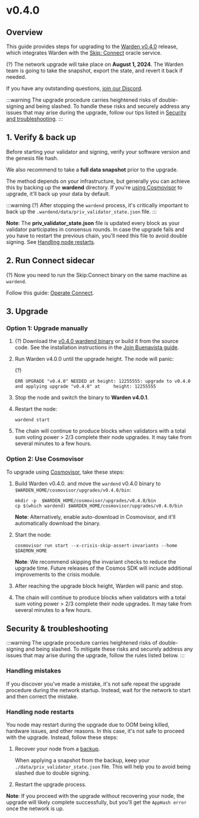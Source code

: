 ﻿---
sidebar_position: 1
---

# v0.4.0

## Overview

This guide provides steps for upgrading to the [Warden v0.4.0](https://github.com/warden-protocol/wardenprotocol/releases/tag/v0.4.0) release, which integrates Warden with the [Skip: Connect](https://docs.skip.build/connect/introduction) oracle service.

(?) The network upgrade will take place on **August 1, 2024**. The Warden team is going to take the snapshot, export the state, and revert it back if needed.

If you have any outstanding questions, [join our Discord](https://discord.com/invite/warden).

:::warning
The upgrade procedure carries heightened risks of double-signing and being slashed. To handle these risks and securely address any issues that may arise during the upgrade, follow our tips listed in [Security and troubleshooting](#security--troubleshooting).
:::

## 1. Verify & back up

Before starting your validator and signing, verify your software version and the genesis file hash.

We also recommend to take a **full data snapshot** prior to the upgrade.

The method depends on your infrastructure, but generally you can achieve this by backing up the **wardend** directory. If you're [using Cosmovisor](#option-2-use-cosmovisor) to upgrade, it'll back up your data by default.

:::warning
(?) After stopping the `wardend` process, it's critically important to back up the `.wardend/data/priv_validator_state.json` file.
:::

**Note**: The **priv_validator_state.json**  file is updated every block as your validator participates in consensus rounds. In case the upgrade fails and you have to restart the previous chain, you'll need this file to avoid double signing. See [Handling node restarts](#handling-node-restarts).

## 2. Run Connect sidecar

(?) Now you need to run the Skip:Connect binary on the same machine as `wardend`.

Follow this guide: [Operate Connect](/operate-a-node/operate-connect).

## 3. Upgrade

### Option 1: Upgrade manually

1. (?) Download the [v0.4.0 wardend binary](https://github.com/warden-protocol/wardenprotocol/releases/tag/v0.4.0) or build it from the source code. See the installation instructions in the [Join Buenavista guide](/operate-a-node/buenavista-testnet/join-buenavista#1-install).

2. Run Warden v4.0.0 until the upgrade height. The node will panic:

    (?)
    
    ```shell
    ERR UPGRADE "v0.4.0" NEEDED at height: 12255555: upgrade to v0.4.0 and applying upgrade "v0.4.0" at     height: 12255555
    ```
3. Stop the node and switch the binary to **Warden v4.0.1**.

4. Restart the node:  

    ```
    wardend start
    ```

5. The chain will continue to produce blocks when validators with a total sum voting power > 2/3 complete their node upgrades. It may take from several minutes to a few hours.

### Option 2: Use Cosmovisor

To upgrade using [Cosmovisor](https://pkg.go.dev/cosmossdk.io/tools/cosmovisor), take these steps:

1. Build Warden v0.4.0. and move the `wardend` v0.4.0 binary to `$WARDEN_HOME/cosmovisor/upgrades/v0.4.0/bin`:
    
    ```shell
    mkdir -p  $WARDEN_HOME/cosmovisor/upgrades/v0.4.0/bin
    cp $(which wardend) $WARDEN_HOME/cosmovisor/upgrades/v0.4.0/bin
    ```

    **Note**: Alternatively, enable auto-download in Cosmovisor, and it'll automatically download the binary.

2. Start the node:

    ```shell
    cosmovisor run start --x-crisis-skip-assert-invariants --home $DAEMON_HOME
    ```
    
    **Note**: We recommend skipping the invariant checks to reduce the upgrade time. Future releases of the Cosmos SDK will include additional improvements to the crisis module.

3. After reaching the upgrade block height, Warden will panic and stop.

4. The chain will continue to produce blocks when validators with a total sum voting power > 2/3 complete their node upgrades. It may take from several minutes to a few hours.

## Security & troubleshooting

:::warning
The upgrade procedure carries heightened risks of double-signing and being slashed. To mitigate these risks and securely address any issues that may arise during the upgrade, follow the rules listed below.
:::

### Handling mistakes

If you discover you've made a mistake, it's not safe repeat the upgrade procedure during the network startup. Instead, wait for the network to start and then correct the mistake.

### Handling node restarts

You node may restart during the upgrade due to OOM being killed, hardware issues, and other reasons. In this case, it's not safe to proceed with the upgrade. Instead, follow these steps:

1. Recover your node from a [backup](#1-verify--back-up).  

    When applying a snapshot from the backup, keep your `./data/priv_validator_state.json` file. This will help you to avoid being slashed due to double signing.

3. Restart the upgrade process.

**Note**: If you proceed with the upgrade without recovering your node, the upgrade will likely complete successfully, but you'll get the `AppHash error` once the network is up.

